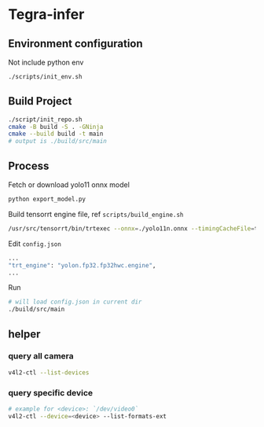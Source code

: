 # Tegra-infer

## Environment configuration

Not include python env
```bash
./scripts/init_env.sh
```

## Build Project

```bash
./script/init_repo.sh
cmake -B build -S . -GNinja
cmake --build build -t main
# output is ./build/src/main
```

## Process

Fetch or download yolo11 onnx model

```bash
python export_model.py
```

Build tensorrt engine file, ref `scripts/build_engine.sh`

```bash
/usr/src/tensorrt/bin/trtexec --onnx=./yolo11n.onnx --timingCacheFile=tc --profilingVerbosity=detailed --builderOptimizationLevel=3 --useCudaGraph --useSpinWait --inputIOFormats=fp32:hwc  --separateProfileRun --saveEngine=yolon.fp32.fp32hwc.engine
```

Edit `config.json`

```bash
...
"trt_engine": "yolon.fp32.fp32hwc.engine",
...
```

Run
```bash
# will load config.json in current dir
./build/src/main
```

## helper

### query all camera

```bash
v4l2-ctl --list-devices
```

### query specific device

```bash
# example for <device>: `/dev/video0`
v4l2-ctl --device=<device> --list-formats-ext
```
